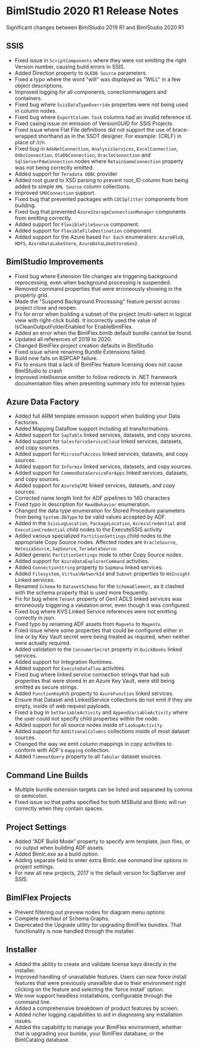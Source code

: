 # BimlStudio 2020 R1 Release Notes

Significant changes between BimlStudio 2019 R1 and BimlStudio 2020 R1

## SSIS
* Fixed issue in `ScriptComponents` where they were not emitting the right Version number, causing build errors in SSIS.
* Added Direction property to `OLEDB Source` parameters.
* Fixed a typo where the word "will" was displayed as "WILL" in a few object descriptions.
* Improved logging for all components, conectionmanagers and containers.
* Fixed bug where `SsisDataTypeOverride` properties were not being used in column nodes.
* Fixed bug where `ExportColumn Task` columns had an invalid reference id. 
* Fixed casing issue on emission of VersionGUID for SSIS Projects
* Fixed issue where Flat File definitions did not support the use of brace-wrapped shorthand as in the SSDT designer. For example: {CRLF} in place of /r/n
* Fixed bug in `AdoNetConnection`, `AnalysisServices`, `ExcelConnection`, `OdbcConnection`, `OleDbConnection`, `OracleConnection` and `SqlServerPdwConnection` nodes where `RetainSameConnection` property was not being correctly emitted.
* Added support for `Teradata ODBC` provider
* Added root guard to XSD parsing to prevent root_ID column from being added to simple `XML Source` column collections.
* Improved `SMOConnection` support.
* Fixed bug that prevented packages with `CDCSplitter` components from building.
* Fixed bug that prevented `AzureStorageConnectionManager` components from emitting correctly.
* Added support for `FlexibleFileSource` component.
* Added support for `FlexibleFileDestination` component.
* Added support for the Azure based `For Each` enumerators: `AzureBlob`, `HDFS`, `AzureDataLakeStore`, `AzureDataLakeStoreGen2`.

## BimlStudio Improvements
* Fixed bug where Extension file changes are triggering background reprocessing, even when background processing is suspended.
* Removed command properties that were erroneously showing in the property grid.
* Made the "Suspend Background Processing" feature persist across project close and reopen.
* Fix for error when building a subset of the project (multi-select in logical view with right-click build). It incorrectly used the value of IsCleanOutputFolderEnabled for EnableBimlFlex.
* Added an error when the BimlFlex.bimlb default bundle cannot be found.
* Updated all references of 2019 to 2020.
* Changed BimlFlex project creation defaults in BimlStudio
* Fixed issue where renaming Bundle Extensions failed.
* Build now fails on BSPCAP failure.
* Fix to ensure that a lack of BimlFlex feature licensing does not cause BimlStudio to crash
* Improved intellisense emitter to follow redirects in .NET framework documentation files when presenting summary info for external types

## Azure Data Factory
* Added full ARM template emission support when building your Data Factories.
* Added Mapping Dataflow support including all transformations.
* Added support for `SapTable` linked services, datasets, and copy sources.
* Added support for `SalesforceServiceCloud` linked services, datasets, and copy sources.
* Added support for `MicrosoftAccess` linked services, datasets, and copy sources.
* Added support for `Informix` linked services, datasets, and copy sources.
* Added support for `CommonDataServiceForApps` linked services, datasets, and copy sources.
* Added support for `AzureSqlMI` linked services, datasets, and copy sources.
* Corrected name length limit for ADF pipelines to 140 characters
* Fixed typo in description for `ReadBehavior` enumeration.
* Changed the data type enumeration for Stored Procedure parameters from being `System.DbType` to be valid values accepted by ADF.
* Added in the `SsisLogLocation`, `PackageLocation`, `AccessCredential` and `ExecutionCredential` child nodes to the ExecuteSSIS activity
* Added various specialized `PartitionSettings` child nodes to the appropriate Copy Source nodes. Affected nodes are `OracleSource`, `NetezzaSource`, `SapSource`, `TeradataSource`.
* Added generic `PartitionSettings` node to other Copy Source nodes.
* Added support for `AzureDataExplorerCommand` activities.
* Added `ConnectionString` property to `SapHana` linked services.
* Added `Filesystem`, `VirtualNetworkId` and `Subnet` properties to `HdInsight` Linked services.
* Renamed `Schema` to `DatasetSchema` for the `SchemaElement`, as it clashed with the schema property that is used more frequently.
* Fix for bug where `Tenant` property of Gen1 ADLS linked services was erroneously triggering a validation error, even though it was configured.
* Fixed bug where KVS Linked Service references were not emitting correctly in json.
* Fixed typo by renaming ADF assets from `Magneto` to `Magento`.
* Fixed issue where some properties that could be configured either in line or by Key Vault secret were being treated as required, when neither were actually required.
* Added validation to the `ConsumerSecret` property in `QuickBooks` linked services.
* Added support for Integration Runtimes.
* Added support for `ExecuteDataflow` activities.
* Fixed bug where linked service connection strings that had sub properties that were stored in an Azure Key Vault, were still being emitted as secure strings.
* Added `FunctionKeyKVS` property to `AzureFunction` linked services.
* Ensure that Dataset and LinkedService collections do not emit if they are empty, inside of web request payloads.
* Fixed a bug in `SetVariableActivity` and `AppendVariableActivity` where the user could not specify child properties within the node.
* Added support for all source nodes inside of `LookupActivity`.
* Added support for `AdditionalColumns` collections inside of most dataset sources.
* Changed the way we emit column mappings in copy activities to conform with ADF's `mapping` collection.
* Added `TimeoutQuery` property to all `Tabular` dataset sources.

## Command Line Builds

* Multiple bundle extension targets can be listed and separated by comma or semicolon.
* Fixed issue so that paths specified for both MSBuild and Bimlc will run correctly when they contain spaces.

## Project Settings

* Added “ADF Build Mode” property to specify arm template, json files, or no output when building ADF assets.
* Added Bimlc.exe as a build option.
* Adding separate field to enter extra Bimlc.exe command line options in project settings.
* For new all new projects, 2017 is the default version for SqlServer and SSIS.

## BimlFlex Projects

* Prevent filtering out preview nodes for diagram menu options
* Complete overhaul of Schema Graphs.
* Deprecated the Upgrade utility for upgrading BimlFlex bundles. That functionality is now handled through the installer.

## Installer

* Added the ability to create and validate license keys directly in the installer.
* Improved handling of unavailable features. Users can now force install features that were previously unavailble due to their environment right clicking on the feature and selecting the 'force install' option.
* We now support headless installations, configurable through the command line.
* Added a comprehensive breakdown of product features by screen.
* Added richer logging capabilities to aid in diagnosing any installation issues.
* Added the capability to manage your BimlFlex environment, whether that is upgrading your bunlde, your BimlFlex database, or the BimlCatalog database.

